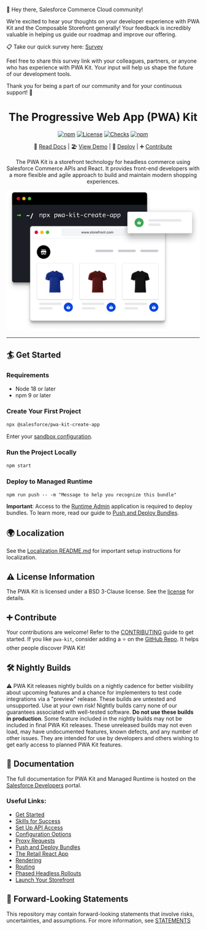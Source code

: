 :loudspeaker: Hey there, Salesforce Commerce Cloud community!

We’re excited to hear your thoughts on your developer experience with PWA Kit and the Composable Storefront generally! Your feedback is incredibly valuable in helping us guide our roadmap and improve our offering.

:clipboard: Take our quick survey here: [Survey](https://forms.gle/bUZNxQ3QKUcrjhV18) 

Feel free to share this survey link with your colleagues, partners, or anyone who has experience with PWA Kit. Your input will help us shape the future of our development tools.

Thank you for being a part of our community and for your continuous support! :raised_hands:

<div align="center">

<h1>The Progressive Web App (PWA) Kit</h1>

[![npm](https://img.shields.io/npm/v/@salesforce/pwa-kit-react-sdk.svg)](https://www.npmjs.com/package/@salesforce/pwa-kit-react-sdk)
[![License](https://img.shields.io/github/license/SalesforceCommerceCloud/pwa-kit.svg)](https://github.com/SalesforceCommerceCloud/pwa-kit/blob/master/LICENSE)
[![Checks](https://img.shields.io/github/checks-status/SalesforceCommerceCloud/pwa-kit/develop.svg)](https://github.com/SalesforceCommerceCloud/pwa-kit)
[![npm](https://img.shields.io/npm/dm/@salesforce/pwa-kit-react-sdk.svg)](https://www.npmjs.com/package/@salesforce/pwa-kit-react-sdk)

</div>

<div align="center">

📖 [Read Docs](https://sfdc.co/pwa-kit) |
🏖️ [View Demo](https://pwa-kit.mobify-storefront.com/) |
🚀 [Deploy](https://runtime.commercecloud.com/) |
➕ [Contribute](https://github.com/SalesforceCommerceCloud/pwa-kit/blob/develop/CONTRIBUTING.md)
<br /><br />
The PWA Kit is a storefront technology for headless commerce using Salesforce Commerce APIs and React. It provides front-end developers with a more flexible and agile approach to build and maintain modern shopping experiences.
<br/><br/>
<img alt="pwa-kit banner" src="https://raw.githubusercontent.com/SalesforceCommerceCloud/pwa-kit/develop/packages/template-retail-react-app/app/static/img/hero.png" style="width: 700px; height:auto;">

</div>

---

## 🏄 Get Started

### Requirements

-   Node 18 or later
-   npm 9 or later

### Create Your First Project

```bash
npx @salesforce/pwa-kit-create-app
```

Enter your [sandbox configuration](https://developer.salesforce.com/docs/commerce/pwa-kit-managed-runtime/guide/getting-started.html#new-project).

### Run the Project Locally

```bash
npm start
```

### Deploy to Managed Runtime

```
npm run push -- -m "Message to help you recognize this bundle"
```

**Important**: Access to the [Runtime Admin](https://runtime.commercecloud.com/) application is required to deploy bundles. To learn more, read our guide to [Push and Deploy Bundles](https://developer.salesforce.com/docs/commerce/pwa-kit-managed-runtime/guide/pushing-and-deploying-bundles.html).

## 🌍 Localization

See the [Localization README.md](./packages/template-retail-react-app/translations/README.md) for important setup instructions for localization.

## ⚠️ License Information

The PWA Kit is licensed under a BSD 3-Clause license. See the [license](./LICENSE) for details.

## ➕ Contribute

Your contributions are welcome! Refer to the [CONTRIBUTING](./CONTRIBUTING.md) guide to get started. If you like `pwa-kit`, consider adding a ⭐ on the [GitHub Repo](https://github.com/SalesforceCommerceCloud/pwa-kit/). It helps other people discover PWA Kit!

## 🛠️ Nightly Builds

⚠️ PWA Kit releases nightly builds on a nightly cadence for better visibility about upcoming features and a chance for implementers to test code integrations via a "preview" release. These builds are untested and unsupported. Use at your own risk!
Nightly builds carry none of our guarantees associated with well-tested software. **Do not use these builds in production**.
Some feature included in the nightly builds may not be included in final PWA Kit releases.
These unreleased builds may not even load, may have undocumented features, known defects, and any number of other issues.
They are intended for use by developers and others wishing to get early access to planned PWA Kit features.

## 📖 Documentation

The full documentation for PWA Kit and Managed Runtime is hosted on the [Salesforce Developers](https://developer.salesforce.com/docs/commerce/pwa-kit-managed-runtime/overview) portal.

### Useful Links:

-   [Get Started](https://developer.salesforce.com/docs/commerce/pwa-kit-managed-runtime/guide/getting-started.html)
-   [Skills for Success](https://developer.salesforce.com/docs/commerce/pwa-kit-managed-runtime/guide/skills-for-success.html)
-   [Set Up API Access](https://developer.salesforce.com/docs/commerce/pwa-kit-managed-runtime/guide/setting-up-api-access.html)
-   [Configuration Options](https://developer.salesforce.com/docs/commerce/pwa-kit-managed-runtime/guide/configuration-options.html)
-   [Proxy Requests](https://developer.salesforce.com/docs/commerce/pwa-kit-managed-runtime/guide/proxying-requests.html)
-   [Push and Deploy Bundles](https://developer.salesforce.com/docs/commerce/pwa-kit-managed-runtime/guide/pushing-and-deploying-bundles.html)
-   [The Retail React App](https://developer.salesforce.com/docs/commerce/pwa-kit-managed-runtime/guide/retail-react-app.html)
-   [Rendering](https://developer.salesforce.com/docs/commerce/pwa-kit-managed-runtime/guide/rendering.html)
-   [Routing](https://developer.salesforce.com/docs/commerce/pwa-kit-managed-runtime/guide/routing.html)
-   [Phased Headless Rollouts](https://developer.salesforce.com/docs/commerce/pwa-kit-managed-runtime/guide/phased-headless-rollouts.html)
-   [Launch Your Storefront](https://developer.salesforce.com/docs/commerce/pwa-kit-managed-runtime/guide/launching-your-storefront.html)

## 🔮 Forward-Looking Statements

This repository may contain forward-looking statements that involve risks, uncertainties, and assumptions. For more information, see [STATEMENTS](STATEMENTS.md)
